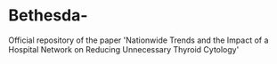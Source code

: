 # Bethesda-
Official repository of the paper 'Nationwide Trends and the Impact of a Hospital Network on Reducing Unnecessary Thyroid Cytology'
